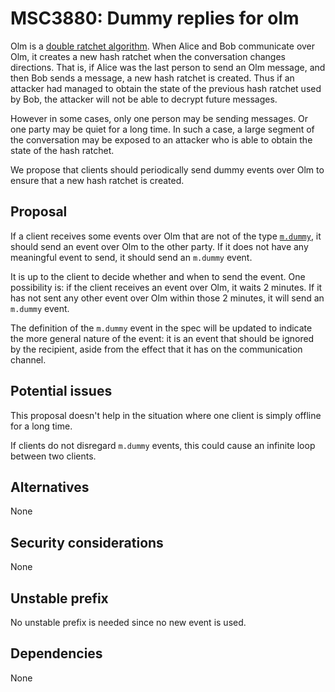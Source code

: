 # MSC3880: Dummy replies for olm

Olm is a [double ratchet
algorithm](https://en.wikipedia.org/wiki/Double_Ratchet_Algorithm).  When Alice
and Bob communicate over Olm, it creates a new hash ratchet when the
conversation changes directions.  That is, if Alice was the last person to send
an Olm message, and then Bob sends a message, a new hash ratchet is created.
Thus if an attacker had managed to obtain the state of the previous hash
ratchet used by Bob, the attacker will not be able to decrypt future messages.

However in some cases, only one person may be sending messages.  Or one party
may be quiet for a long time.  In such a case, a large segment of the
conversation may be exposed to an attacker who is able to obtain the state of
the hash ratchet.

We propose that clients should periodically send dummy events over Olm to
ensure that a new hash ratchet is created.

## Proposal

If a client receives some events over Olm that are not of the type
[`m.dummy`](https://spec.matrix.org/unstable/client-server-api/#mdummy), it
should send an event over Olm to the other party.  If it does not have any
meaningful event to send, it should send an `m.dummy` event.

It is up to the client to decide whether and when to send the event.  One
possibility is: if the client receives an event over Olm, it waits 2 minutes.
If it has not sent any other event over Olm within those 2 minutes, it will
send an `m.dummy` event.

The definition of the `m.dummy` event in the spec will be updated to indicate
the more general nature of the event: it is an event that should be ignored by
the recipient, aside from the effect that it has on the communication channel.

## Potential issues

This proposal doesn't help in the situation where one client is simply offline
for a long time.

If clients do not disregard `m.dummy` events, this could cause an infinite loop
between two clients.

## Alternatives

None

## Security considerations

None

## Unstable prefix

No unstable prefix is needed since no new event is used.

## Dependencies

None
